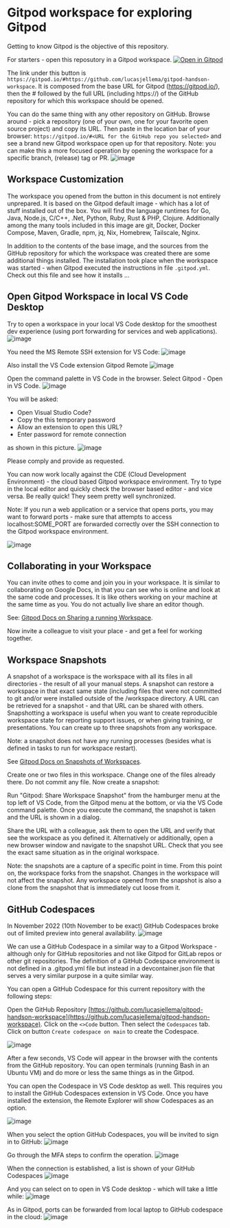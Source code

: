# Gitpod workspace for exploring Gitpod

Getting to know Gitpod is the objective of this repository. 

For starters - open this reposutory in a Gitpod workspace.
[![Open in Gitpod](https://gitpod.io/button/open-in-gitpod.svg)](https://gitpod.io/#https://github.com/lucasjellema/gitpod-handson-workspace)

The link under this button is `https://gitpod.io/#https://github.com/lucasjellema/gitpod-handson-workspace`. It is composed from the base URL for Gitpod (https://gitpod.io/), then the # followed by the full URL (including https://) of the GitHub repository for which this workspace should be opened.

You can do the same thing with any other repository on GitHub. Browse around - pick a repository (one of your own, one for your favorite open source project) and copy its URL. Then paste in the location bar of your browser: `https://gitpod.io/#<URL for the GitHub repo you selected>` and see a brand new Gitpod workspace open up for that repository. Note: you can make this a more focused operation by opening the workspace for a specific branch, (release) tag or PR.
![image](https://user-images.githubusercontent.com/1296324/202258047-23155a52-6b8c-4fd7-9c34-425f68328a2f.png)


## Workspace Customization
The workspace you opened from the button in this document is not entirely unprepared. It is based on the Gitpod default image - which has a lot of stuff installed out of the box. You will find the language runtimes for Go, Java, Node.js, C/C++, .Net, Python, Ruby, Rust & PHP, Clojure. Additionally among the many tools included in this image are git, Docker, Docker Compose, Maven, Gradle, npm, jq, Nix, Homebrew, Tailscale, Nginx. 

In addition to the contents of the base image, and the sources from the GitHub repository for which the workspace was created there are some additional things installed. The installation took place when the workspace was started - when Gitpod executed the instructions in file `.gitpod.yml`. Check out this file and see how it installs ...

## Open Gitpod Workspace in local VS Code Desktop

Try to open a workspace in your local VS Code desktop for the smoothest dev experience (using port forwarding for services and web applications). 
![image](https://user-images.githubusercontent.com/1296324/202265821-1faa9cc3-21fa-4cc2-8add-163ec5b83e9b.png)

You need the MS Remote SSH extension for VS Code:
![image](https://user-images.githubusercontent.com/1296324/202265701-ffe9492d-ff60-40e7-96c5-203d1ecedb70.png)

Also install the VS Code extension Gitpod Remote
![image](https://user-images.githubusercontent.com/1296324/202265866-5ac13ef4-3db9-4f2f-9c42-ca6ab900dcc6.png)

Open the command palette in VS Code in the browser. Select Gitpod - Open in VS Code.
![image](https://user-images.githubusercontent.com/1296324/202265911-37a26892-3d50-4258-95bc-d8cfc18d537c.png)

You will be asked:
* Open Visual Studio Code?
* Copy the this temporary password
* Allow an extension to open this URL?
* Enter password for remote connection

as shown in this picture.
![image](https://user-images.githubusercontent.com/1296324/202266010-244eeff3-1a53-4d4d-a997-64eb159f8c0a.png)

Please comply and provide as requested.

You can now work locally against the CDE (Cloud Development Environment) - the cloud based Gitpod workspace environment. Try to type in the local editor and quickly check the browser based editor - and vice versa. Be really quick! They seem pretty well synchronized.

Note: If you run a web application or a service that opens ports, you may want to forward ports - make sure that attempts to access localhost:SOME_PORT are forwarded correctly over the SSH connection to the Gitpod workspace environment.

![image](https://user-images.githubusercontent.com/1296324/202266756-39b4b3cb-dbd8-4b9e-b4ee-a8e8450a29d6.png)


## Collaborating in your Workspace

You can invite othes to come and join you in your workspace. It is similar to collaborating on Google Docs, in that you can see who is online and look at the same code and processes. It is like others working on your machine at the same time as you. You do not actually live share an editor though. 

See: [Gitpod Docs on Sharing a running Workspace](https://www.gitpod.io/docs/configure/workspaces/collaboration#sharing-running-workspaces).

Now invite a colleague to visit your place - and get a feel for working together.

## Workspace Snapshots

A snapshot of a workspace is the workspace with all its files in all directories - the result of all your manual steps. A snapshot can restore a workspace in that exact same state (including files that were not committed to git and/or were installed outside of the /workspace directory. A URL can be retrieved for a snapshot - and that URL can be shared with others. Snapshotting a workspace is useful when you want to create reproducible workspace state for reporting support issues, or when giving training, or presentations. You can create up to three snapshots from any workspace.

Note: a snapshot does not have any running processes (besides what is defined in tasks to run for workspace restart).

See [Gitpod Docs on Snapshots of Workspaces](https://www.gitpod.io/docs/configure/workspaces/collaboration#sharing-snapshots).

Create one or two files in this workspace. Change one of the files already there. Do not commit any file. Now create a snapshot:

Run "Gitpod: Share Workspace Snapshot" from the hamburger menu at the top left of VS Code, from the Gitpod menu at the bottom, or via the VS Code command palette. Once you execute the command, the snapshot is taken and the URL is shown in a dialog.

Share the URL with a colleague, ask them to open the URL and verify that see the workspace as you defined it. Alternatively or additionally, open a new browser window and navigate to the snapshot URL. Check that you see the exact same situation as in the original workspace.

Note: the snapshots are a capture of a specific point in time. From this point on, the workspace forks from the snapshot. Changes in the workspace will not affect the snapshot. Any workspace opened from the snapshot is also a clone from the snapshot that is immediately cut loose from it.


## GitHub Codespaces
In November 2022 (10th November to be exact) GitHub Codespaces broke out of limited preview into general availability. 
![image](https://user-images.githubusercontent.com/1296324/202263296-16d750fb-be12-46b0-ae57-a2a1a5aae7a2.png)

We can use a GitHub Codespace in a similar way to a Gitpod Workspace - although only for GitHub repositories and not like Gitpod for GitLab repos or other git repositories. The definition of a GitHub Codespace environment is not defined in a .gitpod.yml file but instead in a devcontainer.json file that serves a very similar purpose in a quite similar way.

You can open a GitHub Codespace for this current repository with the following steps:

Open the GitHub Repository [https://github.com/lucasjellema/gitpod-handson-workspace](https://github.com/lucasjellema/gitpod-handson-workspace). Click on the `<>Code` button. Then select the `Codespaces` tab. Click on button `Create codespace on main` to create the Codespace.   

![image](https://user-images.githubusercontent.com/1296324/202264071-c023d0a8-2f91-48f8-8998-c713ed41c6e9.png)

After a few seconds, VS Code will appear in the browser with the contents from the GitHub repository. You can open terminals (running Bash in an Ubuntu VM) and do more or less the same things as in the Gitpod.

You can open the Codespace in VS Code desktop as well. This requires you to install the GitHub Codespaces extension in VS Code. Once you have installed the extension, the Remote Explorer will show Codespaces as an option.

![image](https://user-images.githubusercontent.com/1296324/202265029-93737dfb-f0bf-4244-9c59-710962fa00aa.png)

When you select the option GitHub Codespaces, you will be invited to sign in to GitHub:
![image](https://user-images.githubusercontent.com/1296324/202265133-2020c4f8-33ab-4e19-a210-c284c1678d4f.png)

Go through the MFA steps to confirm the operation. 
![image](https://user-images.githubusercontent.com/1296324/202265242-e3bfdb28-1d90-48b6-a7c8-27991360ae2e.png)

When the connection is established, a list is shown of your GitHub Codespaces 
![image](https://user-images.githubusercontent.com/1296324/202265322-d47868b1-641b-4e13-8bfb-797af2f2d2c9.png)

And you can select on to open in VS Code desktop - which will take a little while:
![image](https://user-images.githubusercontent.com/1296324/202265369-12ad66a6-2351-4285-be5f-b46369b9ef3c.png)

As in Gitpod, ports can be forwarded from local laptop to GitHub codespace in the cloud:
![image](https://user-images.githubusercontent.com/1296324/202265477-878e74e5-1223-4379-9f20-368270fc6044.png)



